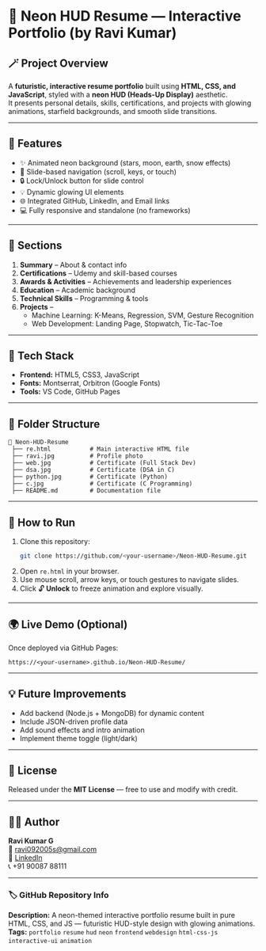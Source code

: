 # 🌌 Neon HUD Resume — Interactive Portfolio (by Ravi Kumar)

## 🪄 Project Overview
A **futuristic, interactive resume portfolio** built using **HTML, CSS, and JavaScript**, styled with a **neon HUD (Heads-Up Display)** aesthetic.  
It presents personal details, skills, certifications, and projects with glowing animations, starfield backgrounds, and smooth slide transitions.

---

## 🎨 Features
- ✨ Animated neon background (stars, moon, earth, snow effects)
- 🔁 Slide-based navigation (scroll, keys, or touch)
- 🔒 Lock/Unlock button for slide control
- 💡 Dynamic glowing UI elements
- 🌐 Integrated GitHub, LinkedIn, and Email links
- 💻 Fully responsive and standalone (no frameworks)

---

## 🧩 Sections
1. **Summary** – About & contact info  
2. **Certifications** – Udemy and skill-based courses  
3. **Awards & Activities** – Achievements and leadership experiences  
4. **Education** – Academic background  
5. **Technical Skills** – Programming & tools  
6. **Projects** –
   - Machine Learning: K-Means, Regression, SVM, Gesture Recognition  
   - Web Development: Landing Page, Stopwatch, Tic-Tac-Toe  

---

## 🧠 Tech Stack
- **Frontend:** HTML5, CSS3, JavaScript
- **Fonts:** Montserrat, Orbitron (Google Fonts)
- **Tools:** VS Code, GitHub Pages

---

## 📁 Folder Structure
```
📂 Neon-HUD-Resume
 ├── re.html           # Main interactive HTML file
 ├── ravi.jpg          # Profile photo
 ├── web.jpg           # Certificate (Full Stack Dev)
 ├── dsa.jpg           # Certificate (DSA in C)
 ├── python.jpg        # Certificate (Python)
 ├── c.jpg             # Certificate (C Programming)
 ├── README.md         # Documentation file
```

---

## 🚀 How to Run
1. Clone this repository:
   ```bash
   git clone https://github.com/<your-username>/Neon-HUD-Resume.git
   ```
2. Open `re.html` in your browser.
3. Use mouse scroll, arrow keys, or touch gestures to navigate slides.
4. Click 🔓 **Unlock** to freeze animation and explore visually.

---

## 🌍 Live Demo (Optional)
Once deployed via GitHub Pages:
```
https://<your-username>.github.io/Neon-HUD-Resume/
```

---

## 💡 Future Improvements
- Add backend (Node.js + MongoDB) for dynamic content
- Include JSON-driven profile data
- Add sound effects and intro animation
- Implement theme toggle (light/dark)

---

## 📜 License
Released under the **MIT License** — free to use and modify with credit.

---

## 👨‍💻 Author
**Ravi Kumar G**  
📧 [ravi092005s@gmail.com](mailto:ravi092005s@gmail.com)  
🔗 [LinkedIn](https://www.linkedin.com/in/ravikumar09)  
📞 +91 90087 88111

---

### 🏷️ GitHub Repository Info
**Description:** A neon-themed interactive portfolio resume built in pure HTML, CSS, and JS — futuristic HUD-style design with glowing animations.  
**Tags:** `portfolio` `resume` `hud` `neon` `frontend` `webdesign` `html-css-js` `interactive-ui` `animation`
